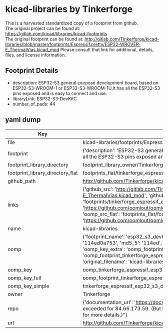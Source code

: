 # kicad-libraries by Tinkerforge  
This is a harvested standardized copy of a footprint from github.  
The original project can be found at:  
https://gitlab.com/kicad/libraries/kicad-footprints  
The original footprint can be found at:
http://gitlab.com/Tinkerforge/kicad-libraries/blob/master/footprints/Espressif.pretty/ESP32-WROVER-E_ThermalVias.kicad_mod
Please consult that link for additional, details, files, and license information.  
## Footprint Details
* description: ESP32-S3 general-purpose development board, based on ESP32-S3-WROOM-1 or ESP32-S3-WROOM-1U,It has all the ESP32-S3 pins exposed and is easy to connect and use.  
* libraryLink: ESP32-S3-DevKitC  
* number_of_pads: 44  
## yaml dump  
| Key | Value |  
| --- | --- |  
| file | kicad-libraries/footprints/Espressif.pretty/ESP32-S3-DevKitC.kicad_mod |  
| footprint | {'description': 'ESP32-S3 general-purpose development board, based on ESP32-S3-WROOM-1 or ESP32-S3-WROOM-1U,It has all the ESP32-S3 pins exposed and is easy to connect and use.', 'libraryLink': 'ESP32-S3-DevKitC', 'number_of_pads': 44} |  
| footprint_library_directory | footprint_library_owner/Tinkerforge_kicad-libraries |  
| footprint_library_directory_flat | footprints_flat/tinkerforge_espressif_esp32_s3_devkitc/working |  
| github_path | http://github.com/Tinkerforge/kicad-libraries/blob/master/footprints/Espressif.pretty/ESP32-S3-DevKitC.kicad_mod |  
| links | {'github_src': 'http://gitlab.com/Tinkerforge/kicad-libraries/blob/master/footprints/Espressif.pretty/ESP32-WROVER-E_ThermalVias.kicad_mod', 'github_src_repo': 'https://gitlab.com/kicad/libraries/kicad-footprints', 'oomp_bot': 'footprints/tinkerforge_espressif_esp32_s3_devkitc/working', 'oomp_bot_github': 'https://github.com/oomlout/oomlout_oomp_footprint_bot/tree/main/footprints/tinkerforge_espressif_esp32_s3_devkitc/working', 'oomp_src_flat': 'footprints_flat/footprints_flat/tinkerforge_espressif_esp32_s3_devkitc/working', 'oomp_src_flat_github': 'https://github.com/oomlout/oomlout_oomp_footprint_src/tree/main/footprints_flat/tinkerforge_espressif_esp32_s3_devkitc/working'} |  
| name | kicad-libraries |  
| oomp | {'footprint_name': 'esp32_s3_devkitc', 'library_name': 'espressif', 'md5': '114ed0a753f97ee9106c131a16645616', 'md5_10': '114ed0a753', 'md5_5': '114ed', 'md5_6': '114ed0', 'oomp_key': 'oomp_tinkerforge_espressif_esp32_s3_devkitc', 'oomp_key_extra': 'oomp_footprint_tinkerforge_espressif_esp32_s3_devkitc', 'oomp_key_full': 'oomp_footprint_tinkerforge_espressif_esp32_s3_devkitc_114ed0', 'oomp_key_simple': 'tinkerforge_espressif_esp32_s3_devkitc', 'original_filename': 'kicad-libraries/footprints/Espressif.pretty/ESP32-S3-DevKitC.kicad_mod', 'owner_name': 'tinkerforge'} |  
| oomp_key | oomp_tinkerforge_espressif_esp32_s3_devkitc |  
| oomp_key_full | oomp_footprint_tinkerforge_espressif_esp32_s3_devkitc |  
| oomp_key_simple | tinkerforge_espressif_esp32_s3_devkitc |  
| owner | Tinkerforge |  
| repo | {'documentation_url': 'https://docs.github.com/rest/overview/resources-in-the-rest-api#rate-limiting', 'message': "API rate limit exceeded for 84.66.173.59. (But here's the good news: Authenticated requests get a higher rate limit. Check out the documentation for more details.)"} |  
| url | http://github.com/Tinkerforge/kicad-libraries |  

